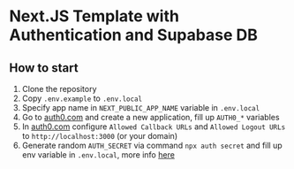 # Next.JS Template with Authentication and Supabase DB

## How to start

1. Clone the repository
2. Copy `.env.example` to `.env.local`
3. Specify app name in `NEXT_PUBLIC_APP_NAME` variable in `.env.local`
4. Go to [auth0.com](https://auth0.com) and create a new application, fill up `AUTH0_*` variables
5. In [auth0.com](https://auth0.com) configure `Allowed Callback URLs` and `Allowed Logout URLs` to `http://localhost:3000` (or your domain)
6. Generate random `AUTH_SECRET` via command `npx auth secret` and fill up env variable in `.env.local`, more info [here](https://authjs.dev/reference/core/errors#missingsecret)
